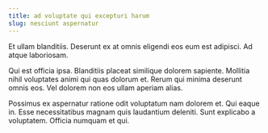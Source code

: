 ```yaml
---
title: ad voluptate qui excepturi harum
slug: nesciunt aspernatur
---
```


Et ullam blanditiis. Deserunt ex at omnis eligendi eos eum est adipisci. Ad atque laboriosam.

Qui est officia ipsa. Blanditiis placeat similique dolorem sapiente. Mollitia nihil voluptates animi qui quas dolorum et. Rerum qui minima deserunt omnis eos. Vel dolorem non eos ullam aperiam alias.

Possimus ex aspernatur ratione odit voluptatum nam dolorem et. Qui eaque in. Esse necessitatibus magnam quis laudantium deleniti. Sunt explicabo a voluptatem. Officia numquam et qui.
